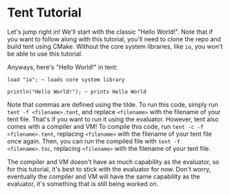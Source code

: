 # Tent Tutorial

Let's jump right in! We'll start with the classic "Hello World!". Note that if you want to follow along with this tutorial, you'll need to clone the repo and build tent using CMake.
Without the core system libraries, like `io`, you won't be able to use this tutorial.

Anyways, here's "Hello World!" in tent:

```
load "io"; ~ loads core system library

println("Hello World!"); ~ prints Hello World
```

Note that commas are defined using the tilde. To run this code, simply run `tent -f <filename>.tent`, and replace `<filename>` with the filename of your tent file. That's if you
want to run it using the evaluator. However, tent also comes with a compiler and VM! To compile this code, run `tent -c -f <filename>.tent`, replacing `<filename>` with the
filename of your tent file once again. Then, you can run the compiled file with `tent -f <filename>.tnc`, replacing `<filename>` with the filename of your tent file.

The compiler and VM doesn't have as much capability as the evaluator, so for this tutorial, it's best to stick with the evaluator for now. Don't worry, eventually
the compiler and VM will have the same capability as the evaluator, it's something that is still being worked on.
